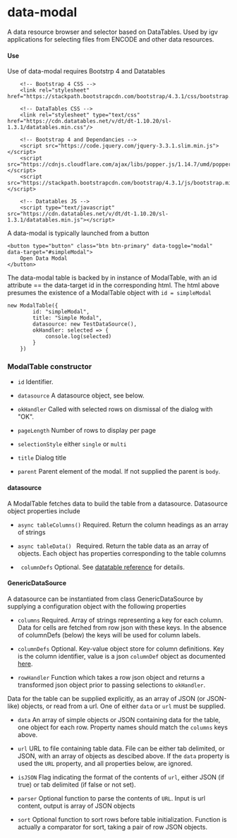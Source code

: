# data-modal
A data resource browser and selector based on DataTables.  Used by igv applications for selecting files from ENCODE and other data resources.

#### Use

Use of data-modal requires Bootstrp 4 and Datatables

```
    <!-- Bootstrap 4 CSS -->
    <link rel="stylesheet" href="https://stackpath.bootstrapcdn.com/bootstrap/4.3.1/css/bootstrap.min.css">

    <!-- DataTables CSS -->
    <link rel="stylesheet" type="text/css" href="https://cdn.datatables.net/v/dt/dt-1.10.20/sl-1.3.1/datatables.min.css"/>

    <!-- Bootstrap 4 and Dependancies -->
    <script src="https://code.jquery.com/jquery-3.3.1.slim.min.js"></script>
    <script src="https://cdnjs.cloudflare.com/ajax/libs/popper.js/1.14.7/umd/popper.min.js"></script>
    <script src="https://stackpath.bootstrapcdn.com/bootstrap/4.3.1/js/bootstrap.min.js"></script>

    <!-- Datatables JS -->
    <script type="text/javascript" src="https://cdn.datatables.net/v/dt/dt-1.10.20/sl-1.3.1/datatables.min.js"></script>
```

A data-modal is typically launched from a button

```
<button type="button" class="btn btn-primary" data-toggle="modal" data-target="#simpleModal">
    Open Data Modal
</button>
```

The data-modal table is backed by in instance of ModalTable,  with an id attribute == the data-target id in the corresponding html.   The html above presumes the existence of a ModalTable object with ```id = simpleModal```

```
new ModalTable({
        id: "simpleModal",
        title: "Simple Modal",
        datasource: new TestDataSource(),
        okHandler: selected => {
            console.log(selected)
        }
    })
```

### ModalTable constructor

* ```id``` Identifier.  

* ```datasource``` A datasource object, see below.

* ```okHandler``` Called with selected rows on dismissal of the dialog with "OK".  

* ```pageLength``` Number of rows to display per page

* ```selectionStyle```  either `single` or `multi`

* ```title```  Dialog title

* ```parent```  Parent element of the modal.  If not supplied the parent is ```body```.

#### datasource

A ModalTable fetches data to build the table from a datasource.  Datasource object properties include 

* ``` async tableColumns() ```  Required.  Return the column headings as an array of strings

* ``` async tableData()  ```  Required. Return the table data as an array of objects.  Each object has properties corresponding to the table columns

* ``` columnDefs```   Optional.  See [datatable reference](https://datatables.net/reference/option/columns) for details.

#### GenericDataSource

A datasource can be instantiated from class GenericDataSource by supplying a configuration object with the following properties

* ```columns```  Required. Array of strings representing a key for each column.  Data for cells are fetched from row json with these keys. In the absence of columnDefs (below) the keys will be used for column labels.

* ```columnDefs``` Optional.  Key-value object store for column definitions.  Key is the column identifier, value is a json `columnDef` object as documented [here](https://datatables.net/reference/option/columns).

* ```rowHandler``` Function which takes a row json object and returns a transformed json object prior to passing selections to ```okHandler```.

Data for the table can be supplied explicitly, as an array of JSON (or JSON-like) objects, or read from a url.   One of either ```data``` or ```url``` must be supplied.

* ```data```  An array of simple objects or JSON containing data for the table, one object for each row.  Property names should match the ```columns``` keys above.

* ```url```  URL to file containing table data.  File can be either tab delimited, or JSON, with an array of objects as descibed above.  If the ```data``` property is used the ```URL``` property, and all properties below, are ignored.

* ```isJSON``` Flag indicating the format of the contents of ```url```, either JSON (if true) or tab delimited (if false or not set).

* ```parser```  Optional function to parse the contents of ```URL```.   Input is url content, output is array of JSON objects

* ```sort```  Optional function to sort rows before table initialization.  Function is actually a comparator for sort, taking a pair of row JSON objects.






